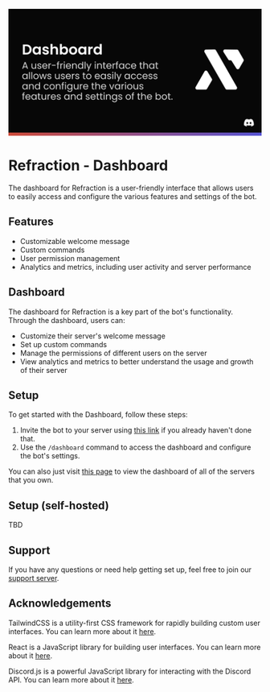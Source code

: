 ![Refraction Dashboard - a user-friendly interface that allows users to easily access and configure the various features and settings](assets/thumbnail-dashboard.png)

# Refraction - Dashboard

The dashboard for Refraction is a user-friendly interface that allows users to easily access and configure the various features and settings of the bot.

## Features

- Customizable welcome message
- Custom commands
- User permission management
- Analytics and metrics, including user activity and server performance

## Dashboard

The dashboard for Refraction is a key part of the bot's functionality. Through the dashboard, users can:

- Customize their server's welcome message
- Set up custom commands
- Manage the permissions of different users on the server
- View analytics and metrics to better understand the usage and growth of their server

## Setup

To get started with the Dashboard, follow these steps:

1. Invite the bot to your server using [this link](https://refraction.us.to/add) if you already haven't done that.
2. Use the `/dashboard` command to access the dashboard and configure the bot's settings.

You can also just visit [this page](https://refraction.us.to/dashboard/) to view the dashboard of all of the servers that you own.

## Setup (self-hosted)

TBD

## Support

If you have any questions or need help getting set up, feel free to join our [support server](refraction.us.to/support).

## Acknowledgements

<!-- TailwindCSS -->
TailwindCSS is a utility-first CSS framework for rapidly building custom user interfaces.
You can learn more about it [here](https://tailwindcss.com/).

<!-- React -->
React is a JavaScript library for building user interfaces.
You can learn more about it [here](https://reactjs.org/).

<!-- Discord.js -->
Discord.js is a powerful JavaScript library for interacting with the Discord API.
You can learn more about it [here](https://discord.js.org/).

